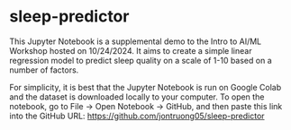 # sleep-predictor

This Jupyter Notebook is a supplemental demo to the Intro to AI/ML Workshop hosted on 10/24/2024. It aims to create a simple linear regression model to predict sleep quality on a scale of 1-10 based on a number of factors.

For simplicity, it is best that the Jupyter Notebook is run on Google Colab and the dataset is downloaded locally to your computer. To open the notebook, go to File -> Open Notebook -> GitHub, and then paste this link into the GitHub URL: https://github.com/jontruong05/sleep-predictor